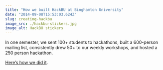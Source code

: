 ```yaml
---
title: "How we built HackBU at Binghamton University"
date: "2014-09-08T15:53:03.624Z"
slug: creating-hackbu
image_src: ./hackbu-stickers.jpg
image_alt: HackBU stickers
---
```


In one semester, we sent 100+ students to hackathons, built a 600-person mailing list, consistently drew 50+ to our weekly workshops, and hosted a 250 person hackathon.

[Here’s how we did it](https://medium.com/@danoc/how-we-built-hackbu-at-binghamton-university-9a637371a476).
